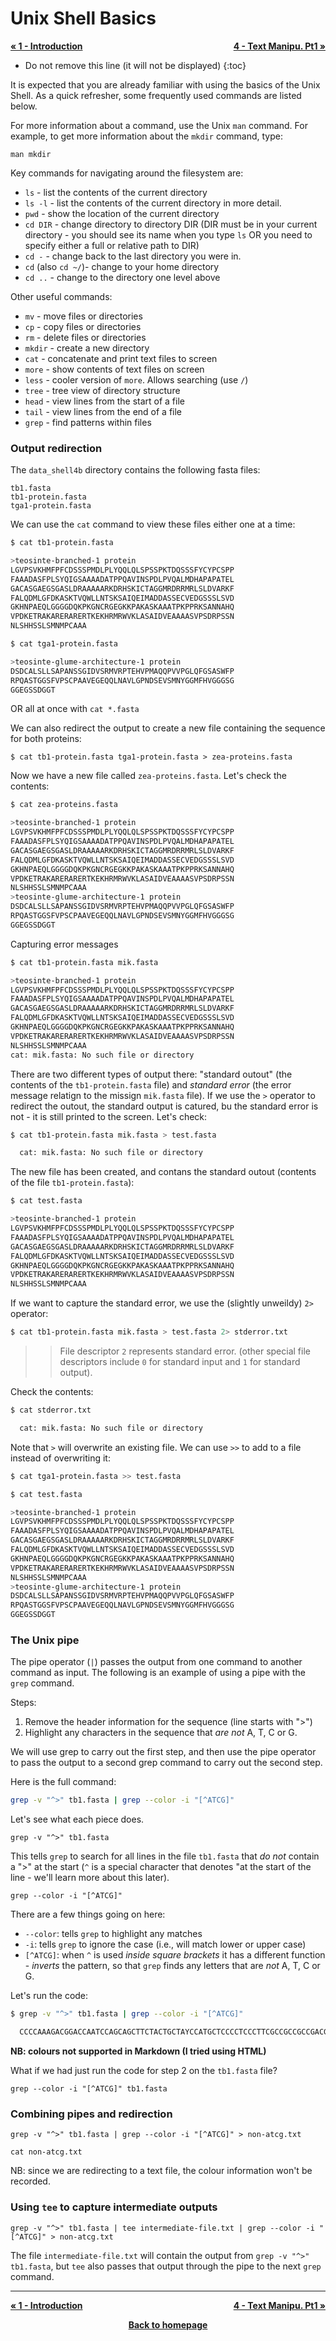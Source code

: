 # Unix Shell Basics

<p style="text-align:left;">
  <b><a class="btn" href="https://genomicsaotearoa.github.io/bash-for-bioinformatics/workshop_material/1_introduction.html" style="background: var(--bs-green);font-weight:bold">&laquo; 1 - Introduction </a></b> 
  <span style="float:right;">
    <b><a class="btn" href="https://genomicsaotearoa.github.io/bash-for-bioinformatics/workshop_material/4_inspectmanipluate.html" style="background: var(--bs-green);font-weight:bold">4 - Text Manipu. Pt1 &raquo;</a></b>
  </span>
</p>


* Do not remove this line (it will not be displayed)
{:toc}


It is expected that you are already familiar with using the basics of the Unix Shell.  As a quick refresher, some frequently used commands are listed below.

For more information about a command, use the Unix `man` command. For example, to get more information about the `mkdir` command, type:

```
man mkdir
```

Key commands for navigating around the filesystem are:

 - `ls` - list the contents of the current directory
 - `ls -l` - list the contents of the current directory in more detail.
 - `pwd` - show the location of the current directory
 - `cd DIR` - change directory to directory DIR (DIR must be in your current directory - you should see its name when you type `ls` OR you need to specify either a full or relative path to DIR)
 - `cd -` - change back to the last directory you were in.
 - `cd` (also `cd ~/`)- change to your home directory
 - `cd ..` - change to the directory one level above

Other useful commands:

- `mv` - move files or directories
- `cp` - copy files or directories
- `rm` - delete files or directories
- `mkdir` - create a new directory
- `cat` - concatenate and print text files to screen
- `more` - show contents of text files on screen
- `less` - cooler version of `more`. Allows searching (use `/`)
- `tree` - tree view of directory structure
- `head` - view lines from the start of a file
- `tail` - view lines from the end of a file
- `grep` - find patterns within files


### Output redirection

The `data_shell4b` directory contains the following fasta files:

```
tb1.fasta
tb1-protein.fasta
tga1-protein.fasta
```

We can use the `cat` command to view these files either one at a time:

```bash
$ cat tb1-protein.fasta

>teosinte-branched-1 protein
LGVPSVKHMFPFCDSSSPMDLPLYQQLQLSPSSPKTDQSSSFYCYPCSPP
FAAADASFPLSYQIGSAAAADATPPQAVINSPDLPVQALMDHAPAPATEL
GACASGAEGSGASLDRAAAAARKDRHSKICTAGGMRDRRMRLSLDVARKF
FALQDMLGFDKASKTVQWLLNTSKSAIQEIMADDASSECVEDGSSSLSVD
GKHNPAEQLGGGGDQKPKGNCRGEGKKPAKASKAAATPKPPRKSANNAHQ
VPDKETRAKARERARERTKEKHRMRWVKLASAIDVEAAAASVPSDRPSSN
NLSHHSSLSMNMPCAAA
```
```bash
$ cat tga1-protein.fasta 

>teosinte-glume-architecture-1 protein
DSDCALSLLSAPANSSGIDVSRMVRPTEHVPMAQQPVVPGLQFGSASWFP
RPQASTGGSFVPSCPAAVEGEQQLNAVLGPNDSEVSMNYGGMFHVGGGSG
GGEGSSDGGT
```
OR all at once with `cat *.fasta`

We can also redirect the output to create a new file containing the sequence for both proteins:

```
$ cat tb1-protein.fasta tga1-protein.fasta > zea-proteins.fasta
```

Now we have a new file called `zea-proteins.fasta`. Let's check the contents:

```bash
$ cat zea-proteins.fasta 

>teosinte-branched-1 protein
LGVPSVKHMFPFCDSSSPMDLPLYQQLQLSPSSPKTDQSSSFYCYPCSPP
FAAADASFPLSYQIGSAAAADATPPQAVINSPDLPVQALMDHAPAPATEL
GACASGAEGSGASLDRAAAAARKDRHSKICTAGGMRDRRMRLSLDVARKF
FALQDMLGFDKASKTVQWLLNTSKSAIQEIMADDASSECVEDGSSSLSVD
GKHNPAEQLGGGGDQKPKGNCRGEGKKPAKASKAAATPKPPRKSANNAHQ
VPDKETRAKARERARERTKEKHRMRWVKLASAIDVEAAAASVPSDRPSSN
NLSHHSSLSMNMPCAAA
>teosinte-glume-architecture-1 protein
DSDCALSLLSAPANSSGIDVSRMVRPTEHVPMAQQPVVPGLQFGSASWFP
RPQASTGGSFVPSCPAAVEGEQQLNAVLGPNDSEVSMNYGGMFHVGGGSG
GGEGSSDGGT
```

Capturing error messages

```bash
$ cat tb1-protein.fasta mik.fasta

>teosinte-branched-1 protein
LGVPSVKHMFPFCDSSSPMDLPLYQQLQLSPSSPKTDQSSSFYCYPCSPP
FAAADASFPLSYQIGSAAAADATPPQAVINSPDLPVQALMDHAPAPATEL
GACASGAEGSGASLDRAAAAARKDRHSKICTAGGMRDRRMRLSLDVARKF
FALQDMLGFDKASKTVQWLLNTSKSAIQEIMADDASSECVEDGSSSLSVD
GKHNPAEQLGGGGDQKPKGNCRGEGKKPAKASKAAATPKPPRKSANNAHQ
VPDKETRAKARERARERTKEKHRMRWVKLASAIDVEAAAASVPSDRPSSN
NLSHHSSLSMNMPCAAA
cat: mik.fasta: No such file or directory
```

There are two different types of output there: "standard outout" (the contents of the `tb1-protein.fasta` file) and *standard error* (the error message relatign to the missign `mik.fasta` file). If we use the `>` operator to redirect the outout, the standard output is catured, bu the standard error is not - it is still printed to the screen.  Let's check:

``` bash
$ cat tb1-protein.fasta mik.fasta > test.fasta

  cat: mik.fasta: No such file or directory
```

The new file has been created, and contans the standard outout (contents of the file `tb1-protein.fasta`):

```bash
$ cat test.fasta

>teosinte-branched-1 protein
LGVPSVKHMFPFCDSSSPMDLPLYQQLQLSPSSPKTDQSSSFYCYPCSPP
FAAADASFPLSYQIGSAAAADATPPQAVINSPDLPVQALMDHAPAPATEL
GACASGAEGSGASLDRAAAAARKDRHSKICTAGGMRDRRMRLSLDVARKF
FALQDMLGFDKASKTVQWLLNTSKSAIQEIMADDASSECVEDGSSSLSVD
GKHNPAEQLGGGGDQKPKGNCRGEGKKPAKASKAAATPKPPRKSANNAHQ
VPDKETRAKARERARERTKEKHRMRWVKLASAIDVEAAAASVPSDRPSSN
NLSHHSSLSMNMPCAAA
```

If we want to capture the standard error, we use the (slightly unweildy) `2>` operator:

```bash
$ cat tb1-protein.fasta mik.fasta > test.fasta 2> stderror.txt
```

>>File descriptor `2` represents standard error. (other special file descriptors include `0` for standard input and `1` for standard output).

Check the contents:

```bash
$ cat stderror.txt

  cat: mik.fasta: No such file or directory
```

Note that `>` will overwrite an existing file. We can use `>>` to add to a file instead of overwriting it:

```bash
$ cat tga1-protein.fasta >> test.fasta

$ cat test.fasta 

>teosinte-branched-1 protein
LGVPSVKHMFPFCDSSSPMDLPLYQQLQLSPSSPKTDQSSSFYCYPCSPP
FAAADASFPLSYQIGSAAAADATPPQAVINSPDLPVQALMDHAPAPATEL
GACASGAEGSGASLDRAAAAARKDRHSKICTAGGMRDRRMRLSLDVARKF
FALQDMLGFDKASKTVQWLLNTSKSAIQEIMADDASSECVEDGSSSLSVD
GKHNPAEQLGGGGDQKPKGNCRGEGKKPAKASKAAATPKPPRKSANNAHQ
VPDKETRAKARERARERTKEKHRMRWVKLASAIDVEAAAASVPSDRPSSN
NLSHHSSLSMNMPCAAA
>teosinte-glume-architecture-1 protein
DSDCALSLLSAPANSSGIDVSRMVRPTEHVPMAQQPVVPGLQFGSASWFP
RPQASTGGSFVPSCPAAVEGEQQLNAVLGPNDSEVSMNYGGMFHVGGGSG
GGEGSSDGGT
```

### The Unix pipe

The pipe operator (`|`) passes the output from one command to another command as input.  The following is an example of using a pipe with the `grep` command.

Steps:

1. Remove the header information for the sequence (line starts with ">")
2. Highlight any characters in the sequence that *are not* A, T, C or G.

We will use grep to carry out the first step, and then use the pipe operator to pass the output to a second grep command to carry out the second step.

Here is the full command:

```bash 
grep -v "^>" tb1.fasta | grep --color -i "[^ATCG]"
```

Let's see what each piece does. 

 `grep -v "^>" tb1.fasta`
 
 This tells `grep` to search for all lines in the file `tb1.fasta`  that *do not* contain a ">" at the start (`^` is a special character that denotes "at the start of the line - we'll learn more about this later).

 `grep --color -i "[^ATCG]"`

There are a few things going on here:
 - `--color`: tells `grep` to highlight any matches
 - `-i`: tells `grep` to ignore the case (i.e., will match lower or upper case)
 - `[^ATCG]`: when `^` is used *inside square brackets* it has a different function - *inverts* the pattern, so that `grep` finds any letters that are *not* A, T, C or G.

Let's run the code:

```bash
$ grep -v "^>" tb1.fasta | grep --color -i "[^ATCG]"

  CCCCAAAGACGGACCAATCCAGCAGCTTCTACTGCTAYCCATGCTCCCCTCCCTTCGCCGCCGCCGACGC
```

**NB: colours not supported in Markdown (I tried using HTML)**

What if we had just run the code for step 2 on the `tb1.fasta` file?

```
grep --color -i "[^ATCG]" tb1.fasta
```

### Combining pipes and redirection

```
grep -v "^>" tb1.fasta | grep --color -i "[^ATCG]" > non-atcg.txt
```

```
cat non-atcg.txt 
```

NB: since we are redirecting to a text file, the colour information won't be recorded.

### Using `tee` to capture intermediate outputs

```
grep -v "^>" tb1.fasta | tee intermediate-file.txt | grep --color -i "[^ATCG]" > non-atcg.txt
```

The file `intermediate-file.txt` will contain the output from `grep -v "^>" tb1.fasta`, but `tee` also passes that output through the pipe to the next `grep` command.


- - - 
<p style="text-align:left;">
  <b><a class="btn" href="https://genomicsaotearoa.github.io/bash-for-bioinformatics/workshop_material/1_introduction.html" style="background: var(--bs-green);font-weight:bold">&laquo; 1 - Introduction </a></b> 
  <span style="float:right;">
    <b><a class="btn" href="https://genomicsaotearoa.github.io/bash-for-bioinformatics/workshop_material/4_inspectmanipluate.html" style="background: var(--bs-green);font-weight:bold">4 - Text Manipu. Pt1 &raquo;</a></b>
  </span>
</p>


<p align="center"><b><a class="btn" href="https://genomicsaotearoa.github.io/bash-for-bioinformatics/" style="background: var(--bs-dark);font-weight:bold">Back to homepage</a></b></p>